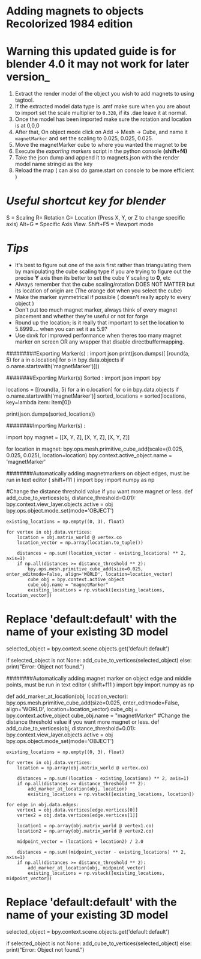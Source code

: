 # Adding magnets to objects Recolorized 1984 edition
# Warning this updated guide is for blender 4.0 it may not work for later version_

1. Extract the render model of the object you wish to add magnets to using tagtool.
2. If the extracted model data type is .amf make sure when you are about to import set the scale multiplier to ``0.328``, if its .dae leave it at normal.
3. Once the model has been imported make sure the rotation and location is at 0,0,0
3. After that, On object mode click on Add -> Mesh -> Cube, and name it ``magnetMarker`` and set the scaling to 0.025, 0.025, 0.025.
4. Move the magnetMarker cube to where you wanted the magnet to be
5. Execute the *exporting markers* script in the python console **(shift+f4)**
6. Take the json dump and append it to magnets.json with the render model name stringid as the key
7. Reload the map ( can also do game.start on console to be more efficient )


# ***Useful shortcut key for blender***
S = Scaling
R= Rotation
G= Location (Press X, Y, or Z to change specific axis)
Alt+G = Specific Axis View.
Shift+F5 = Viewport mode

# ***Tips***
- It's best to figure out one of the axis first rather than triangulating them by manipulating the cube scaling type
   if you are trying to figure out the precise **Y** axis then its better to set the cube Y scaling to **0**, etc 
- Always remember that the cube scaling/rotation DOES NOT MATTER but its location of origin are (The orange dot when you select the cube)
- Make the marker symmetrical if possible ( doesn't really apply to every object )
- Don't put too much magnet marker, always think of every magnet placement and whether they're useful or not for forge
- Round up the location; is it really that important to set the location to 5.8999.... when you can set it as 5.9?
- Use dxvk for improved performance when theres too many magnet marker on screen OR any wrapper that disable directbuffermapping.



#########Exporting Marker(s) :
import json
print(json.dumps([ [round(a, 5) for a in o.location] for o in bpy.data.objects if o.name.startswith('magnetMarker')]))


########Exporting Marker(s) Sorted :
import json
import bpy

locations = [[round(a, 5) for a in o.location] for o in bpy.data.objects if o.name.startswith('magnetMarker')]
sorted_locations = sorted(locations, key=lambda item: item[0])

print(json.dumps(sorted_locations))


########Importing Marker(s) : 

import bpy
magnet = [[X, Y, Z], [X, Y, Z], [X, Y, Z]]

for location in magnet:
    bpy.ops.mesh.primitive_cube_add(scale=(0.025, 0.025, 0.025), location=location)
    bpy.context.active_object.name = 'magnetMarker'



########Automatically adding magnetmarkers on object edges, must be run in text editor ( shift+f11 )
import bpy
import numpy as np

#Change the distance threshold value if you want more magnet or less.
def add_cube_to_vertices(obj, distance_threshold=0.01):
    bpy.context.view_layer.objects.active = obj
    bpy.ops.object.mode_set(mode='OBJECT')

    existing_locations = np.empty((0, 3), float)

    for vertex in obj.data.vertices:
        location = obj.matrix_world @ vertex.co
        location_vector = np.array(location.to_tuple())

        distances = np.sum((location_vector - existing_locations) ** 2, axis=1)
        if np.all(distances >= distance_threshold ** 2):
            bpy.ops.mesh.primitive_cube_add(size=0.025, enter_editmode=False, align='WORLD', location=location_vector)
            cube_obj = bpy.context.active_object
            cube_obj.name = "magnetMarker"
            existing_locations = np.vstack([existing_locations, location_vector])

# Replace 'default:default' with the name of your existing 3D model
selected_object = bpy.context.scene.objects.get('default:default')

if selected_object is not None:
    add_cube_to_vertices(selected_object)
else:
    print("Error: Object not found.")


########Automatically adding magnet marker on object edge and middle points, must be run in text editor ( shift+f11 )
import bpy
import numpy as np

def add_marker_at_location(obj, location_vector):
    bpy.ops.mesh.primitive_cube_add(size=0.025, enter_editmode=False, align='WORLD', location=location_vector)
    cube_obj = bpy.context.active_object
    cube_obj.name = "magnetMarker"
#Change the distance threshold value if you want more magnet or less.
def add_cube_to_vertices(obj, distance_threshold=0.01):
    bpy.context.view_layer.objects.active = obj
    bpy.ops.object.mode_set(mode='OBJECT')

    existing_locations = np.empty((0, 3), float)

    for vertex in obj.data.vertices:
        location = np.array(obj.matrix_world @ vertex.co)

        distances = np.sum((location - existing_locations) ** 2, axis=1)
        if np.all(distances >= distance_threshold ** 2):
            add_marker_at_location(obj, location)
            existing_locations = np.vstack([existing_locations, location])

    for edge in obj.data.edges:
        vertex1 = obj.data.vertices[edge.vertices[0]]
        vertex2 = obj.data.vertices[edge.vertices[1]]

        location1 = np.array(obj.matrix_world @ vertex1.co)
        location2 = np.array(obj.matrix_world @ vertex2.co)

        midpoint_vector = (location1 + location2) / 2.0

        distances = np.sum((midpoint_vector - existing_locations) ** 2, axis=1)
        if np.all(distances >= distance_threshold ** 2):
            add_marker_at_location(obj, midpoint_vector)
            existing_locations = np.vstack([existing_locations, midpoint_vector])

# Replace 'default:default' with the name of your existing 3D model
selected_object = bpy.context.scene.objects.get('default:default')

if selected_object is not None:
    add_cube_to_vertices(selected_object)
else:
    print("Error: Object not found.")